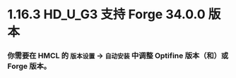# 1.16.3 HD_U_G3 支持 Forge 34.0.0 版本

### 你需要在 HMCL 的 `版本设置` -> `自动安装` 中调整 Optifine 版本（和）或 Forge 版本。
